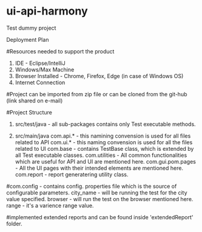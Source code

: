 # ui-api-harmony
Test dummy project

Deployment Plan

#Resources needed to support the product
1. IDE - Eclipse/IntelliJ
2. Windows/Max Machine
3. Browser Installed - Chrome, Firefox, Edge (in case of Windows OS)
4. Internet Connection

#Project can be imported from zip file or can be cloned from the git-hub (link shared on e-mail)

#Project Structure
1. src/test/java - all sub-packages contains only Test executable methods.

2. src/main/java 
com.api.* - this namining convension is used for all files related to API 
com.ui.* - this naming convension is used for all the files related to UI
com.base - contains TestBase class, which is extended by all Test executable classes.
com.utilities - All common functionalities which are useful for API and UI are mentioned here.
com.gui.pom.pages - All the UI pages with their intended elements are mentioned here.
com.report - report generatering utility class.

#com.config - contains config. properties file which is the source of configurable parameters.
city_name - will be running the test for the city value specified.
browser - will run the test on the browser mentioned here.
range - it's a varience range value.

#implemented extended reports and can be found inside 'extendedReport' folder. 

